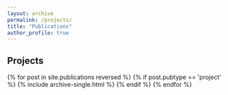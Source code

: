 ```yaml
---
layout: archive
permalink: /projects/
title: "Publications"
author_profile: true
---
```


<h2>Projects</h2>
  {% for post in site.publications reversed %} 
    {% if post.pubtype == 'project' %} 
      {% include archive-single.html %} 
    {% endif %}
  {% endfor %}
